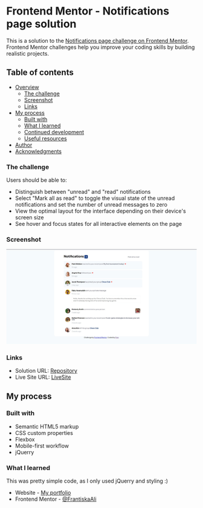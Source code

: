 # Frontend Mentor - Notifications page solution

This is a solution to the [Notifications page challenge on Frontend Mentor](https://www.frontendmentor.io/challenges/notifications-page-DqK5QAmKbC). Frontend Mentor challenges help you improve your coding skills by building realistic projects. 

## Table of contents

- [Overview](#overview)
  - [The challenge](#the-challenge)
  - [Screenshot](#screenshot)
  - [Links](#links)
- [My process](#my-process)
  - [Built with](#built-with)
  - [What I learned](#what-i-learned)
  - [Continued development](#continued-development)
  - [Useful resources](#useful-resources)
- [Author](#author)
- [Acknowledgments](#acknowledgments)


### The challenge

Users should be able to:

- Distinguish between "unread" and "read" notifications
- Select "Mark all as read" to toggle the visual state of the unread notifications and set the number of unread messages to zero
- View the optimal layout for the interface depending on their device's screen size
- See hover and focus states for all interactive elements on the page

### Screenshot

![](./assets/images/screenchot.jpg)


### Links

- Solution URL: [Repository](https://github.com/FrantiskaAli/NotificationsPage)
- Live Site URL: [LiveSite](https://frantiskaali.github.io/NotificationsPage)

## My process

### Built with

- Semantic HTML5 markup
- CSS custom properties
- Flexbox
- Mobile-first workflow
- jQuerry

### What I learned
This was pretty simple code, as I only used jQuerry and styling :)


- Website - [My portfolio](https://frantiskaali.github.io/fran-portfolio-react/)
- Frontend Mentor - [@FrantiskaAli](https://www.frontendmentor.io/profile/FrantiskaAli)
